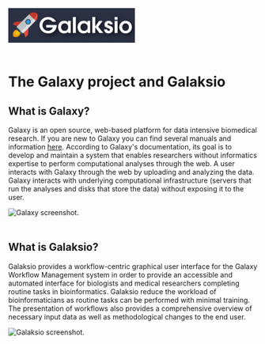 <div class="imageContainer" style="" >
    <img src="galaksio_logo.png" title="Galaksio logo." style=" height: 70px !important; margin-bottom: 20px; ">
</div>


# The Galaxy project and Galaksio
## What is Galaxy?
Galaxy is an open source, web-based platform for data intensive biomedical research. If you are new to Galaxy you can find several manuals and information [here](https://galaxyproject.org/tutorials/g101/). According to Galaxy's documentation, its goal is to develop and maintain a system that enables researchers without informatics expertise to perform computational analyses through the web. A user interacts with Galaxy through the web by uploading and analyzing the data. Galaxy interacts with underlying computational infrastructure (servers that run the analyses and disks that store the data) without exposing it to the user.

<div class="imageContainer" style="" >
    <img src="galaxy_screenshot.png" title="Galaxy screenshot." style=" height: 450px !important; margin-bottom: 20px; ">
</div>

## What is Galaksio?
Galaksio provides a workflow-centric graphical user interface for the Galaxy Workflow Management system in order to provide an accessible and automated interface for biologists and medical researchers completing routine tasks in bioinformatics. Galaksio reduce the workload of bioinformaticians as routine tasks can be performed with minimal training. The presentation of workflows also provides a comprehensive overview of necessary input data as well as methodological changes to the end user.

<div class="imageContainer" style="" >
    <img src="galaksio_screenshot.png" title="Galaksio screenshot." style=" height: 450px !important; margin-bottom: 20px; ">
</div>
